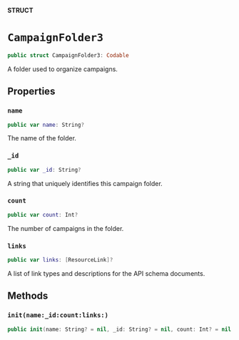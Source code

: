 **STRUCT**

# `CampaignFolder3`

```swift
public struct CampaignFolder3: Codable
```

A folder used to organize campaigns.

## Properties
### `name`

```swift
public var name: String?
```

The name of the folder.

### `_id`

```swift
public var _id: String?
```

A string that uniquely identifies this campaign folder.

### `count`

```swift
public var count: Int?
```

The number of campaigns in the folder.

### `links`

```swift
public var links: [ResourceLink]?
```

A list of link types and descriptions for the API schema documents.

## Methods
### `init(name:_id:count:links:)`

```swift
public init(name: String? = nil, _id: String? = nil, count: Int? = nil, links: [ResourceLink]? = nil)
```
